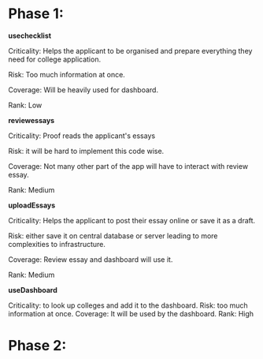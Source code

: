 # Phase 1:

**usechecklist**

Criticality: Helps the applicant to be  organised and prepare everything they need for college application.

Risk: Too much information at once.

Coverage: Will be heavily used for dashboard.

Rank: Low

**reviewessays**

Criticality: Proof reads the applicant's essays

Risk: it will be hard to implement this code wise. 

Coverage: Not many other part of the app will have to interact with review essay.

Rank: Medium

**uploadEssays**

Criticality: Helps the applicant to post their essay online or save it as a draft.

Risk: either save it on central database or server leading to more complexities to infrastructure.

Coverage: Review essay and dashboard will use it.

Rank: Medium

**useDashboard**

Criticality: to look up colleges and add it to the dashboard.
Risk: too much information at once.
Coverage: It will be used by the dashboard.
Rank: High

# Phase 2:

